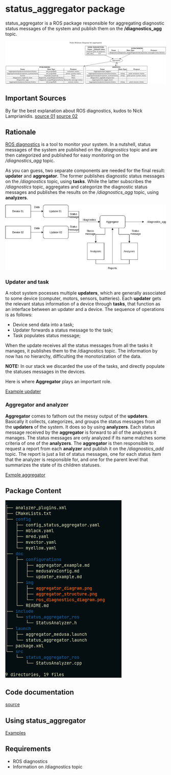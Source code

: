 # status_aggregator package


status_aggregator is a ROS package responsible for aggregating diagnostic status messages of the system and publish them on the **/diagnostics_agg** topic. 

![status aggregator Diagram](img/aggregator_diagram.png)

## Important Sources

By far the best explanation about ROS diagnostics, kudos to Nick Lamprianidis. 
[source 01](https://nlamprian.me/blog/software/ros/2018/03/21/ros-diagnostics/)
[source 02](https://nlamprian.me/blog/software/ros/2018/03/25/ros-diagnostics-continued/)

## Rationale

[ROS diagnostics](http://wiki.ros.org/diagnostics) is a tool to monitor your system. In a nutshell, status messages of the system are published on the */diagnostics* topic and are then categorized and published for easy monitoring on the */diagnostics_agg* topic. 

As you can guess, two separate components are needed for the final result: **updater** and **aggregator**. The former publishes diagnostic status messages on the */diagnostics* topic, using **tasks**. While the latter subscribes the */diagnostics* topic, aggregates and categorize the diagnostic status messages and publishes the results on the */diagnostics_agg* topic, using **analyzers**.

![Ros Diagnostics Diagram](img/ros_diagnostics_diagram.png)

### Updater and task

A robot system pocesses multiple **updaters**, which are generally associated to some device (computer, motors, sensors, batteries). Each **updater** gets the relevant status information of a device through **tasks**, that function as an interface between an updater and a device. The sequence of operations is as follows:
* Device send data into a task;
* Updater forwards a status message to the task;
* Task populates status message;

When the update receives all the status messages from all the tasks it manages, it publishes them to the /diagnostics topic. The information by now has no hierarchy, difficulting the monotorization of the data.

**NOTE:** In our stack we discarded the use of the tasks, and directly populate the statuses messages in the devices.

Here is where **Aggregator** plays an important role. 

[Example updater](./configurations/updater_example.md)

### Aggregator and analyzer

**Aggregator** comes to fathom out the messy output of the **updaters**. Basically it collects, categorizes, and groups the status messages from all the **updaters** of the system. It does so by using **analyzers**. Each status message received by the **aggregator** is forward to all of the analyzers it manages. The status messages are only analyzed if its name matches some criteria of one of the **analyzers**. The **aggregator** is then responsible to request a report from each **analyzer** and publish it on the */diagnostics_add* topic. The report is just a list of status messages, one for each status item that the analyzer is responsible for, and one for the parent level that summarizes the state of its children statuses.

[Exmple aggregator](./configurations/aggregator_example.md)

## Package Content

![status aggregator struct](img/aggregator_structure.png)

## Code documentation

[source](http://lungfish.isr.tecnico.ulisboa.pt/medusa_vx_doxy/medusa_addons/status_aggregator/html/index.html)

## Using status_aggregator

[Examples](./pages.html)

## Requirements

* ROS diagnostics
* Information on /diagnostics topic